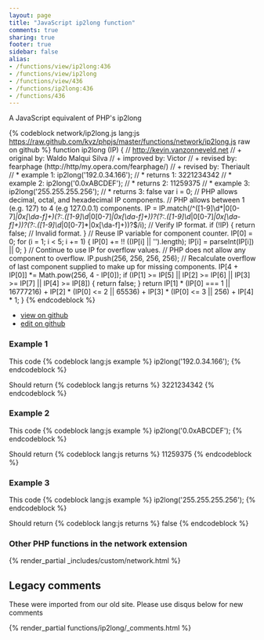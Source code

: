 ```yaml
---
layout: page
title: "JavaScript ip2long function"
comments: true
sharing: true
footer: true
sidebar: false
alias:
- /functions/view/ip2long:436
- /functions/view/ip2long
- /functions/view/436
- /functions/ip2long:436
- /functions/436
---
```

<!-- Generated by Rakefile:build -->
A JavaScript equivalent of PHP's ip2long

{% codeblock network/ip2long.js lang:js https://raw.github.com/kvz/phpjs/master/functions/network/ip2long.js raw on github %}
function ip2long (IP) {
  // http://kevin.vanzonneveld.net
  // +   original by: Waldo Malqui Silva
  // +   improved by: Victor
  // +    revised by: fearphage (http://http/my.opera.com/fearphage/)
  // +    revised by: Theriault
  // *     example 1: ip2long('192.0.34.166');
  // *     returns 1: 3221234342
  // *     example 2: ip2long('0.0xABCDEF');
  // *     returns 2: 11259375
  // *     example 3: ip2long('255.255.255.256');
  // *     returns 3: false
  var i = 0;
  // PHP allows decimal, octal, and hexadecimal IP components.
  // PHP allows between 1 (e.g. 127) to 4 (e.g 127.0.0.1) components.
  IP = IP.match(/^([1-9]\d*|0[0-7]*|0x[\da-f]+)(?:\.([1-9]\d*|0[0-7]*|0x[\da-f]+))?(?:\.([1-9]\d*|0[0-7]*|0x[\da-f]+))?(?:\.([1-9]\d*|0[0-7]*|0x[\da-f]+))?$/i); // Verify IP format.
  if (!IP) {
    return false; // Invalid format.
  }
  // Reuse IP variable for component counter.
  IP[0] = 0;
  for (i = 1; i < 5; i += 1) {
    IP[0] += !! ((IP[i] || '').length);
    IP[i] = parseInt(IP[i]) || 0;
  }
  // Continue to use IP for overflow values.
  // PHP does not allow any component to overflow.
  IP.push(256, 256, 256, 256);
  // Recalculate overflow of last component supplied to make up for missing components.
  IP[4 + IP[0]] *= Math.pow(256, 4 - IP[0]);
  if (IP[1] >= IP[5] || IP[2] >= IP[6] || IP[3] >= IP[7] || IP[4] >= IP[8]) {
    return false;
  }
  return IP[1] * (IP[0] === 1 || 16777216) + IP[2] * (IP[0] <= 2 || 65536) + IP[3] * (IP[0] <= 3 || 256) + IP[4] * 1;
}
{% endcodeblock %}

 - [view on github](https://github.com/kvz/phpjs/blob/master/functions/network/ip2long.js)
 - [edit on github](https://github.com/kvz/phpjs/edit/master/functions/network/ip2long.js)

### Example 1
This code
{% codeblock lang:js example %}
ip2long('192.0.34.166');
{% endcodeblock %}

Should return
{% codeblock lang:js returns %}
3221234342
{% endcodeblock %}

### Example 2
This code
{% codeblock lang:js example %}
ip2long('0.0xABCDEF');
{% endcodeblock %}

Should return
{% codeblock lang:js returns %}
11259375
{% endcodeblock %}

### Example 3
This code
{% codeblock lang:js example %}
ip2long('255.255.255.256');
{% endcodeblock %}

Should return
{% codeblock lang:js returns %}
false
{% endcodeblock %}


### Other PHP functions in the network extension
{% render_partial _includes/custom/network.html %}
## Legacy comments
These were imported from our old site. Please use disqus below for new comments
<div style="overflow-y: scroll; max-height: 500px;">
{% render_partial functions/ip2long/_comments.html %}
</div>
